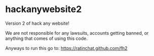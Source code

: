 # hackanywebsite2
Version 2 of hack any website!

We are not responsible for any lawsuits, accounts getting banned, or anything that comes of using this code.

Anyways to run this go to: https://ratinchat.github.com/fh2
